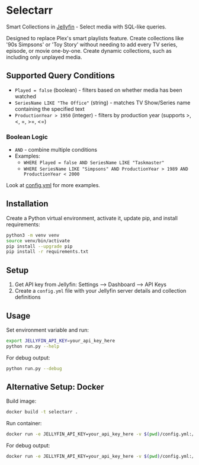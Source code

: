 # Selectarr

Smart Collections in [Jellyfin](https://jellyfin.org/) - Select media with SQL-like queries.

Designed to replace Plex's smart playlists feature. Create collections like '90s Simpsons' or 'Toy Story' without needing to add every TV series, episode, or movie one-by-one. Create dynamic collections, such as including only unplayed media.

## Supported Query Conditions

- `Played = false` (boolean) - filters based on whether media has been watched
- `SeriesName LIKE "The Office"` (string) - matches TV Show/Series name containing the specified text
- `ProductionYear > 1950` (integer) - filters by production year (supports >, <, =, >=, <=)

### Boolean Logic

- `AND` - combine multiple conditions
- Examples:
  - `WHERE Played = false AND SeriesName LIKE "Taskmaster"`
  - `WHERE SeriesName LIKE "Simpsons" AND ProductionYear > 1989 AND ProductionYear < 2000`

Look at [config.yml](config.yml) for more examples.

## Installation

Create a Python virtual environment, activate it, update pip, and install requirements:

```bash
python3 -m venv venv
source venv/bin/activate
pip install --upgrade pip
pip install -r requirements.txt
```

## Setup

1. Get API key from Jellyfin: Settings --> Dashboard --> API Keys
1. Create a `config.yml` file with your Jellyfin server details and collection definitions

## Usage

Set environment variable and run:

```bash
export JELLYFIN_API_KEY=your_api_key_here
python run.py --help
```

For debug output:

```bash
python run.py --debug
```

## Alternative Setup: Docker

Build image:

```bash
docker build -t selectarr .
```

Run container:

```bash
docker run -e JELLYFIN_API_KEY=your_api_key_here -v $(pwd)/config.yml:/app/config.yml selectarr
```

For debug output:

```bash
docker run -e JELLYFIN_API_KEY=your_api_key_here -v $(pwd)/config.yml:/app/config.yml selectarr --debug
```
